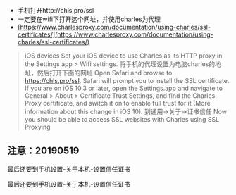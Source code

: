 




- 手机打开http://chls.pro/ssl
- 一定要在wifi下打开这个网址，并使用charles为代理
- [https://www.charlesproxy.com/documentation/using-charles/ssl-certificates/](https://www.charlesproxy.com/documentation/using-charles/ssl-certificates/)

> iOS devices
Set your iOS device to use Charles as its HTTP proxy in the Settings app > Wifi settings. 将手机的代理设置为电脑charles的地址，然后打开下面的网址
Open Safari and browse to https://chls.pro/ssl. Safari will prompt you to install the SSL certificate.
If you are on iOS 10.3 or later, open the Settings.app and navigate to General > About > Certificate Trust Settings, and find the Charles Proxy certificate, and switch it on to enable full trust for it (More information about this change in iOS 10). 到通用->关于->证书信任
Now you should be able to access SSL websites with Charles using SSL Proxying

## 注意：20190519
最后还要到手机设置-关于本机-设置信任证书

最后还要到手机设置-关于本机-设置信任证书